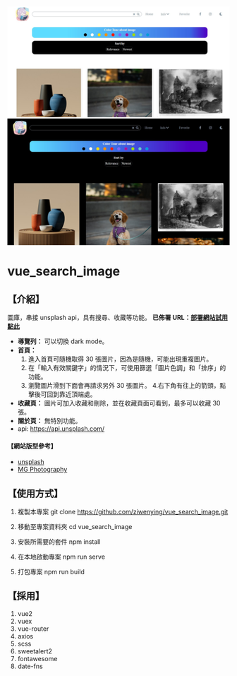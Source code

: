 ![image](./src/assets/image/light-mode.jpg)
![image](./src/assets/image/dark-mode.jpg)

# vue_search_image

## 【介紹】

圖庫，串接 unsplash api，具有搜尋、收藏等功能。
**已佈署 URL：[部署網站試用點此](https://ziwenying.com/vue_search_image/#/homepage)**

- **導覽列：**
  可以切換 dark mode。
- **首頁：**
  1. 進入首頁可隨機取得 30 張圖片，因為是隨機，可能出現重複圖片。
  2. 在「輸入有效關鍵字」的情況下，可使用篩選「圖片色調」和「排序」的功能。
  3. 瀏覽圖片滑到下面會再請求另外 30 張圖片。
  4.右下角有往上的箭頭，點擊後可回到靠近頂端處。
- **收藏頁：**
  圖片可加入收藏和刪除，並在收藏頁面可看到，最多可以收藏 30 張。
- **關於頁：**
  無特別功能。
- api: https://api.unsplash.com/

#### 【網站版型參考】

- [unsplash](https://unsplash.com/)
- [MG Photography](http://www.maeganguerette.com/)

## 【使用方式】

1. 複製本專案
   git clone https://github.com/ziwenying/vue_search_image.git

2. 移動至專案資料夾
   cd vue_search_image

3. 安裝所需要的套件
   npm install

4. 在本地啟動專案
   npm run serve

5. 打包專案
   npm run build

## 【採用】

1. vue2
2. vuex
3. vue-router
4. axios
5. scss
6. sweetalert2
7. fontawesome
8. date-fns

